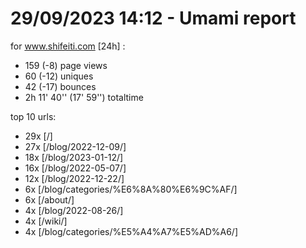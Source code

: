 # 29/09/2023 14:12 - Umami report
for www.shifeiti.com [24h] :

 - 159 (-8) page views
 - 60 (-12) uniques
 - 42 (-17) bounces
 - 2h 11' 40'' (17' 59'') totaltime


top 10 urls:
 - 29x [/]
 - 27x [/blog/2022-12-09/]
 - 18x [/blog/2023-01-12/]
 - 16x [/blog/2022-05-07/]
 - 12x [/blog/2022-12-22/]
 - 6x [/blog/categories/%E6%8A%80%E6%9C%AF/]
 - 6x [/about/]
 - 4x [/blog/2022-08-26/]
 - 4x [/wiki/]
 - 4x [/blog/categories/%E5%A4%A7%E5%AD%A6/]


